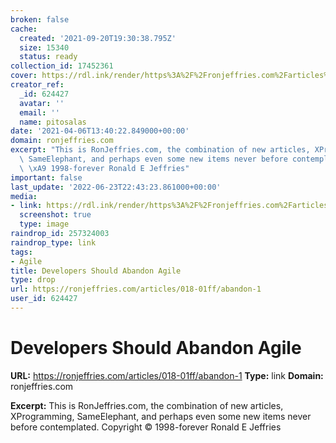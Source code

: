 ```yaml
---
broken: false
cache:
  created: '2021-09-20T19:30:38.795Z'
  size: 15340
  status: ready
collection_id: 17452361
cover: https://rdl.ink/render/https%3A%2F%2Fronjeffries.com%2Farticles%2F018-01ff%2Fabandon-1
creator_ref:
  _id: 624427
  avatar: ''
  email: ''
  name: pitosalas
date: '2021-04-06T13:40:22.849000+00:00'
domain: ronjeffries.com
excerpt: "This is RonJeffries.com, the combination of new articles, XProgramming,\
  \ SameElephant, and perhaps even some new items never before contemplated. Copyright\
  \ \xA9 1998-forever Ronald E Jeffries"
important: false
last_update: '2022-06-23T22:43:23.861000+00:00'
media:
- link: https://rdl.ink/render/https%3A%2F%2Fronjeffries.com%2Farticles%2F018-01ff%2Fabandon-1
  screenshot: true
  type: image
raindrop_id: 257324003
raindrop_type: link
tags:
- Agile
title: Developers Should Abandon Agile
type: drop
url: https://ronjeffries.com/articles/018-01ff/abandon-1
user_id: 624427
---
```


# Developers Should Abandon Agile

**URL:** https://ronjeffries.com/articles/018-01ff/abandon-1
**Type:** link
**Domain:** ronjeffries.com

**Excerpt:** This is RonJeffries.com, the combination of new articles, XProgramming, SameElephant, and perhaps even some new items never before contemplated. Copyright © 1998-forever Ronald E Jeffries

